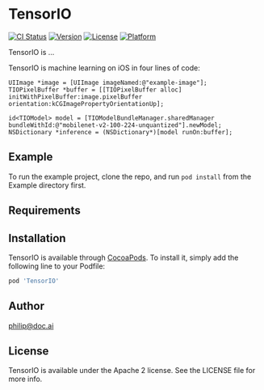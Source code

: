 # TensorIO

[![CI Status](https://img.shields.io/travis/phil@phildow.net/TensorIO.svg?style=flat)](https://travis-ci.org/phil@phildow.net/TensorIO)
[![Version](https://img.shields.io/cocoapods/v/TensorIO.svg?style=flat)](https://cocoapods.org/pods/TensorIO)
[![License](https://img.shields.io/cocoapods/l/TensorIO.svg?style=flat)](https://cocoapods.org/pods/TensorIO)
[![Platform](https://img.shields.io/cocoapods/p/TensorIO.svg?style=flat)](https://cocoapods.org/pods/TensorIO)

TensorIO is ...

TensorIO is machine learning on iOS in four lines of code:

```objc
UIImage *image = [UIImage imageNamed:@"example-image"];
TIOPixelBuffer *buffer = [[TIOPixelBuffer alloc] initWithPixelBuffer:image.pixelBuffer orientation:kCGImagePropertyOrientationUp];

id<TIOModel> model = [TIOModelBundleManager.sharedManager bundleWithId:@"mobilenet-v2-100-224-unquantized"].newModel;
NSDictionary *inference = (NSDictionary*)[model runOn:buffer];

```

## Example

To run the example project, clone the repo, and run `pod install` from the Example directory first.

## Requirements

## Installation

TensorIO is available through [CocoaPods](https://cocoapods.org). To install
it, simply add the following line to your Podfile:

```ruby
pod 'TensorIO'
```

## Author

philip@doc.ai

## License

TensorIO is available under the Apache 2 license. See the LICENSE file for more info.
